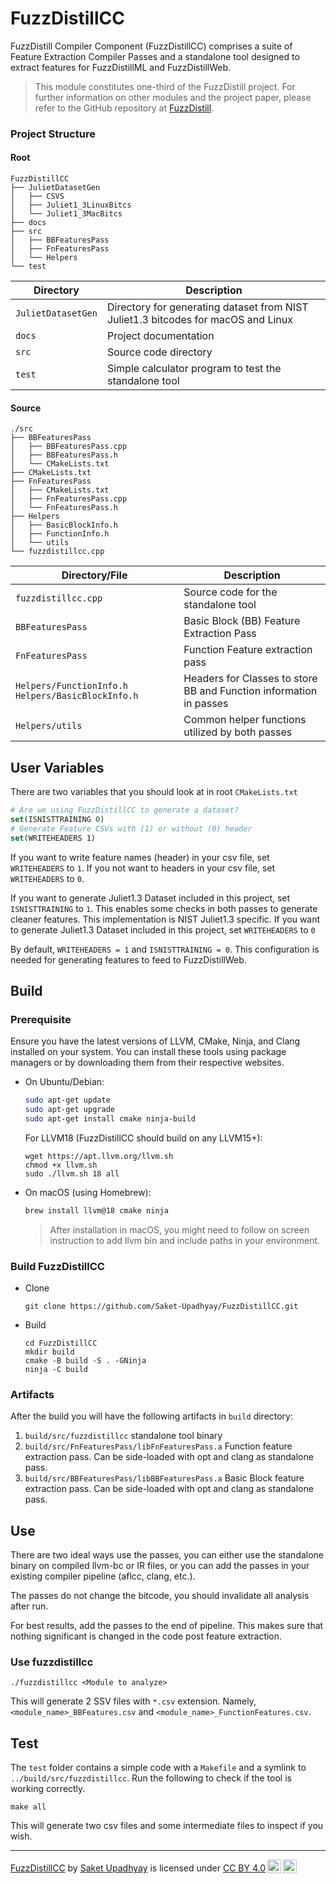 # FuzzDistillCC
FuzzDistill Compiler Component (FuzzDistillCC) comprises a suite of Feature Extraction Compiler Passes and a standalone tool designed to extract features for FuzzDistillML and FuzzDistillWeb.

> This module constitutes one-third of the FuzzDistill project. For further information on other modules and the project paper, please refer to the GitHub repository at [FuzzDistill](https://github.com/Saket-Upadhyay/FuzzDistill).

### Project Structure

#### Root
```text
FuzzDistillCC
├── JulietDatasetGen
│   ├── CSVS
│   ├── Juliet1_3LinuxBitcs
│   └── Juliet1_3MacBitcs
├── docs
├── src
│   ├── BBFeaturesPass
│   ├── FnFeaturesPass
│   └── Helpers
└── test
```

| Directory       | Description                                                                 |
|-----------------|-------------------------------------------------------------------------------|
| `JulietDatasetGen` | Directory for generating dataset from NIST Juliet1.3 bitcodes for macOS and Linux |
| `docs`          | Project documentation                                                         |
| `src`           | Source code directory                                                       |
| `test`          | Simple calculator program to test the standalone tool                         |

#### Source
```shell
./src
├── BBFeaturesPass
│   ├── BBFeaturesPass.cpp
│   ├── BBFeaturesPass.h
│   └── CMakeLists.txt
├── CMakeLists.txt
├── FnFeaturesPass
│   ├── CMakeLists.txt
│   ├── FnFeaturesPass.cpp
│   └── FnFeaturesPass.h
├── Helpers
│   ├── BasicBlockInfo.h
│   ├── FunctionInfo.h
│   └── utils
└── fuzzdistillcc.cpp
```

| Directory/File                                       | Description                                                        |
|------------------------------------------------------|--------------------------------------------------------------------|
| `fuzzdistillcc.cpp`                                  | Source code for the standalone tool                                |
| `BBFeaturesPass`                                     | Basic Block (BB) Feature Extraction Pass                           |
| `FnFeaturesPass`                                     | Function Feature extraction pass                                   |
| `Helpers/FunctionInfo.h`  `Helpers/BasicBlockInfo.h` | Headers for Classes to store BB and Function information in passes |
| `Helpers/utils`                                      | Common helper functions utilized by both passes                    |

## User Variables

There are two variables that you should look at in root `CMakeLists.txt`

```cmake
# Are we using FuzzDistillCC to generate a dataset?
set(ISNISTTRAINING 0)
# Generate Feature CSVs with (1) or without (0) header
set(WRITEHEADERS 1)
```

If you want to write feature names (header) in your csv file, set `WRITEHEADERS` to `1`.
If you not want to headers in your csv file, set `WRITEHEADERS` to `0`.

If you want to generate Juliet1.3 Dataset included in this project, set `ISNISTTRAINING` to `1`.
This enables some checks in both passes to generate cleaner features. This implementation is NIST Juliet1.3 specific.
If you want to generate Juliet1.3 Dataset included in this project, set `WRITEHEADERS` to `0`

By default, `WRITEHEADERS = 1` and `ISNISTTRAINING = 0`. This configuration is needed for generating features to feed to FuzzDistillWeb.

## Build

### Prerequisite

Ensure you have the latest versions of LLVM, CMake, Ninja, and Clang installed on your system. You can install these
tools using package managers or by downloading them from their respective websites.

- On Ubuntu/Debian:
  ```sh
  sudo apt-get update
  sudo apt-get upgrade
  sudo apt-get install cmake ninja-build
  ```
  For LLVM18 (FuzzDistillCC should build on any LLVM15+):
  ```shell
  wget https://apt.llvm.org/llvm.sh
  chmod +x llvm.sh
  sudo ./llvm.sh 18 all
  ```

- On macOS (using Homebrew):
  ```sh
  brew install llvm@18 cmake ninja
  ```
  > After installation in macOS, you might need to follow on screen instruction to add llvm bin and include paths in
  your environment.

### Build FuzzDistillCC

- Clone
    ```shell
    git clone https://github.com/Saket-Upadhyay/FuzzDistillCC.git
    ```
- Build
    ```shell
    cd FuzzDistillCC
    mkdir build
    cmake -B build -S . -GNinja
    ninja -C build
    ```

### Artifacts

After the build you will have the following artifacts in `build` directory:

1. `build/src/fuzzdistillcc` standalone tool binary
2. `build/src/FnFeaturesPass/libFnFeaturesPass.a` Function feature extraction pass. Can be side-loaded with opt and
   clang as standalone pass.
3. `build/src/BBFeaturesPass/libBBFeaturesPass.a` Basic Block feature extraction pass. Can be side-loaded with opt and
   clang as standalone pass.

## Use

There are two ideal ways use the passes, you can either use the standalone binary on compiled llvm-bc or IR files, or
you can add the passes in your existing compiler pipeline (aflcc, clang, etc.).

The passes do not change the bitcode, you should invalidate all analysis after run.

For best results, add the passes to the end of pipeline. This makes sure that nothing significant is changed in the code
post feature extraction.

### Use fuzzdistillcc

```shell
./fuzzdistillcc <Module to analyze>
```

This will generate 2 SSV files with `*.csv` extension.
Namely, `<module_name>_BBFeatures.csv` and `<module_name>_FunctionFeatures.csv`.

## Test

The `test` folder contains a simple code with a `Makefile` and a symlink to `../build/src/fuzzdistillcc`.
Run the following to check if the tool is working correctly.

```shell
make all
```

This will generate two csv files and some intermediate files to inspect if you wish.

---
<p xmlns:cc="http://creativecommons.org/ns#" xmlns:dct="http://purl.org/dc/terms/"><a property="dct:title" rel="cc:attributionURL" href="https://github.com/Saket-Upadhyay/FuzzDistillCC">FuzzDistillCC</a> by <a rel="cc:attributionURL dct:creator" property="cc:attributionName" href="https://www.linkedin.com/in/saketupadhyay/">Saket Upadhyay</a> is licensed under <a href="https://creativecommons.org/licenses/by/4.0/?ref=chooser-v1" target="_blank" rel="license noopener noreferrer" style="display:inline-block;">CC BY 4.0<img style="height:22px!important;margin-left:3px;vertical-align:text-bottom;" src="https://mirrors.creativecommons.org/presskit/icons/cc.svg?ref=chooser-v1" alt=""><img style="height:22px!important;margin-left:3px;vertical-align:text-bottom;" src="https://mirrors.creativecommons.org/presskit/icons/by.svg?ref=chooser-v1" alt=""></a></p>
